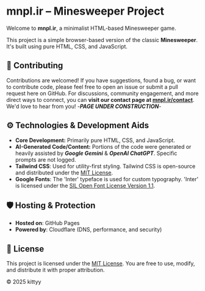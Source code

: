 # mnpl.ir – Minesweeper Project
Welcome to **mnpl.ir**, a minimalist HTML-based Minesweeper game.

This project is a simple browser-based version of the classic **Minesweeper**. It's built using pure HTML, CSS, and JavaScript.

## 🤝 Contributing
Contributions are welcomed! If you have suggestions, found a bug, or want to contribute code, please feel free to open an issue or submit a pull request here on GitHub.
For discussions, community engagement, and more direct ways to connect, you can **visit our contact page at [mnpl.ir/contact](https://mnpl.ir/contact)**. We'd love to hear from you! -***PAGE UNDER CONSTRUCTION***-

## ⚙️ Technologies & Development Aids
* **Core Development:** Primarily pure HTML, CSS, and JavaScript.
* **AI-Generated Code/Content:** Portions of the code were generated or heavily assisted by ***Google Gemini*** & ***OpenAI ChatGPT***. Specific prompts are not logged.
* **Tailwind CSS**: Used for utility-first styling. Tailwind CSS is open-source and distributed under the [MIT License](https://github.com/tailwindlabs/tailwindcss/blob/main/LICENSE).
* **Google Fonts**: The 'Inter' typeface is used for custom typography. 'Inter' is licensed under the [SIL Open Font License Version 1.1](https://openfontlicense.org/open-font-license-official-text/).

## 🛡 Hosting & Protection
- **Hosted on**: GitHub Pages
- **Powered by**: Cloudflare (DNS, performance, and security)

## 📜 License
This project is licensed under the [MIT License](LICENSE).
You are free to use, modify, and distribute it with proper attribution.

© 2025 kittyy
